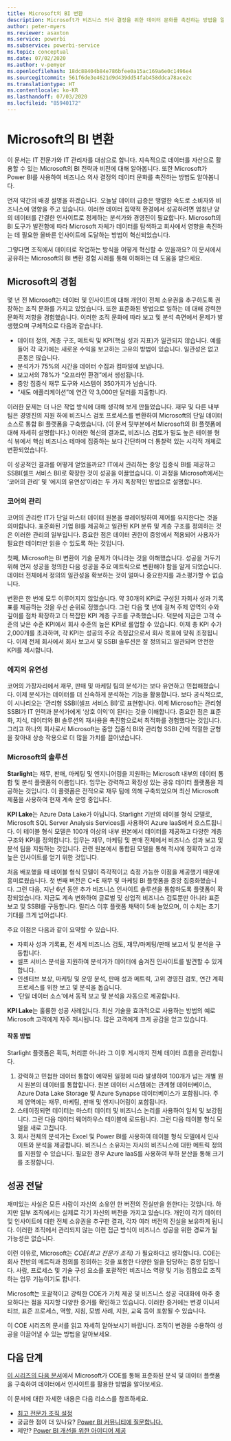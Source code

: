 ```yaml
---
title: Microsoft의 BI 변환
description: Microsoft가 비즈니스 의사 결정을 위한 데이터 문화를 촉진하는 방법을 알아보세요. BI 관련 전략과 비전을 설명합니다.
author: peter-myers
ms.reviewer: asaxton
ms.service: powerbi
ms.subservice: powerbi-service
ms.topic: conceptual
ms.date: 07/02/2020
ms.author: v-pemyer
ms.openlocfilehash: 18dc88404b84e786bfee0a15ac169a6e0c1496e4
ms.sourcegitcommit: 561f6de3e4621d9d439dd54fab458ddca78ace2c
ms.translationtype: HT
ms.contentlocale: ko-KR
ms.lasthandoff: 07/03/2020
ms.locfileid: "85940172"
---
```

# <a name="microsofts-bi-transformation"></a>Microsoft의 BI 변환

이 문서는 IT 전문가와 IT 관리자를 대상으로 합니다. 지속적으로 데이터를 자산으로 활용할 수 있는 Microsoft의 BI 전략과 비전에 대해 알아봅니다. 또한 Microsoft가 Power BI를 사용하여 비즈니스 의사 결정의 데이터 문화를 촉진하는 방법도 알아봅니다.

먼저 약간의 배경 설명을 하겠습니다. 오늘날 데이터 급증은 맹렬한 속도로 소비자와 비즈니스에 영향을 주고 있습니다. 이러한 데이터 집약적 환경에서 성공하려면 엄청난 양의 데이터를 간결한 인사이트로 정제하는 분석가와 경영진이 필요합니다. Microsoft의 BI 도구가 발전함에 따라 Microsoft 자체가 데이터를 탐색하고 회사에서 영향을 촉진하는 데 필요한 올바른 인사이트에 도달하는 방법이 혁신되었습니다.

그렇다면 조직에서 데이터로 작업하는 방식을 어떻게 혁신할 수 있을까요? 이 문서에서 공유하는 Microsoft의 BI 변환 경험 사례를 통해 이해하는 데 도움을 받으세요.

## <a name="microsoft-journey"></a>Microsoft의 경험

몇 년 전 Microsoft는 데이터 및 인사이트에 대해 개인이 전체 소유권을 추구하도록 권장하는 조직 문화를 가지고 있었습니다. 또한 표준화된 방법으로 일하는 데 대해 강력한 문화적 저항을 경험했습니다. 이러한 조직 문화에 따라 보고 및 분석 측면에서 문제가 발생했으며 구체적으로 다음과 같습니다.

- 데이터 정의, 계층 구조, 메트릭 및 KPI(핵심 성과 지표)가 일관되지 않습니다. 예를 들어 각 국가에는 새로운 수익을 보고하는 고유의 방법이 있습니다. 일관성은 없고 혼동은 많습니다.
- 분석가가 75%의 시간을 데이터 수집과 컴파일에 보냅니다.
- 보고서의 78%가 “오프라인 환경”에서 생성됩니다.
- 중앙 집중식 재무 도구와 시스템이 350가지가 넘습니다.
- “섀도 애플리케이션”에 연간 약 3,000만 달러를 지출합니다.

이러한 문제는 더 나은 작업 방식에 대해 생각해 보게 만들었습니다. 재무 및 다른 내부 팀은 경영진의 지원 하에 비즈니스 검토 프로세스를 변환하여 Microsoft의 단일 데이터 소스로 통합 BI 플랫폼을 구축했습니다. (이 문서 뒷부분에서 Microsoft의 BI 플랫폼에 대해 자세히 설명합니다.) 이러한 혁신의 결과로, 비즈니스 검토가 밀도 높은 테이블 형식 뷰에서 핵심 비즈니스 테마에 집중하는 보다 간단하며 더 통찰력 있는 시각적 개체로 변환되었습니다.

이 성공적인 결과를 어떻게 얻었을까요? IT에서 관리하는 중앙 집중식 BI를 제공하고 SSBI(셀프 서비스 BI)로 확장한 것이 성공을 이끌었습니다. 이 과정을 Microsoft에서는 ‘코어의 관리’ 및 ‘에지의 유연성’이라는 두 가지 독창적인 방법으로 설명합니다. 

### <a name="discipline-at-the-core"></a>코어의 관리

코어의 관리란 IT가 단일 마스터 데이터 원본을 큐레이팅하여 제어를 유지한다는 것을 의미합니다. 표준화된 기업 BI를 제공하고 일관된 KPI 분류 및 계층 구조를 정의하는 것은 이러한 관리의 일부입니다. 중요한 점은 데이터 권한이 중앙에서 적용되어 사용자가 필요한 데이터만 읽을 수 있도록 하는 것입니다.

첫째, Microsoft는 BI 변환이 기술 문제가 아니라는 것을 이해했습니다. 성공을 거두기 위해 먼저 성공을 정의한 다음 성공을 주요 메트릭으로 변환해야 함을 알게 되었습니다. 데이터 전체에서 정의의 일관성을 확보하는 것이 얼마나 중요한지를 과소평가할 수 없습니다.

변환은 한 번에 모두 이루어지지 않았습니다. 약 30개의 KPI로 구성된 자회사 성과 기록표를 제공하는 것을 우선 순위로 정했습니다. 그런 다음 몇 년에 걸쳐 주제 영역의 수와 깊이를 점차 확장하고 더 복잡한 KPI 계층 구조를 구축했습니다. 덕분에 지금은 고객 수준의 낮은 수준 KPI에서 회사 수준의 높은 KPI로 롤업할 수 있습니다. 이제 총 KPI 수가 2,000개를 초과하며, 각 KPI는 성공의 주요 측정값으로서 회사 목표에 맞춰 조정됩니다. 이제 전체 회사에서 회사 보고서 및 SSBI 솔루션은 잘 정의되고 일관되며 안전한 KPI를 제시합니다.

### <a name="flexibility-at-the-edge"></a>에지의 유연성

코어의 가장자리에서 재무, 판매 및 마케팅 팀의 분석가는 보다 유연하고 민첩해졌습니다. 이제 분석가는 데이터를 더 신속하게 분석하는 기능을 활용합니다. 보다 공식적으로, 이 시나리오는 ‘관리형 SSBI(셀프 서비스 BI)’로 표현합니다. 이제 Microsoft는 관리형 SSBI가 IT 인력과 분석가에게 ‘상호 이익’이 된다는 것을 이해합니다. 중요한 점은 표준화, 지식, 데이터와 BI 솔루션의 재사용을 촉진함으로써 최적화를 경험했다는 것입니다. 그리고 하나의 회사로서 Microsoft는 중앙 집중식 BI와 관리형 SSBI 간에 적절한 균형을 찾아내 상승 작용으로 더 많을 가치를 끌어냈습니다.

### <a name="our-solution"></a>Microsoft의 솔루션

**Starlight**는 재무, 판매, 마케팅 및 엔지니어링을 지원하는 Microsoft 내부의 데이터 통합 및 분석 플랫폼의 이름입니다. 임무는 강력하고 확장성 있는 공유 데이터 플랫폼을 제공하는 것입니다. 이 플랫폼은 전적으로 재무 팀에 의해 구축되었으며 최신 Microsoft 제품을 사용하여 현재 계속 운영 중입니다.

**KPI Lake**는 Azure Data Lake가 아닙니다. Starlight 기반의 테이블 형식 모델로, Microsoft SQL Server Analysis Services를 사용하여 Azure IaaS에서 호스트됩니다. 이 테이블 형식 모델은 100개 이상의 내부 원본에서 데이터를 제공하고 다양한 계층 구조와 KPI를 정의합니다. 임무는 재무, 마케팅 및 판매 전체에서 비즈니스 성과 보고 및 분석 팀을 지원하는 것입니다. 관련 원본에서 통합된 모델을 통해 적시에 정확하고 성과 높은 인사이트를 얻기 위한 것입니다.

처음 배포했을 때 테이블 형식 모델이 즉각적이고 측정 가능한 이점을 제공했기 때문에 흥미로웠습니다. 첫 번째 버전은 C+E 재무 및 마케팅 BI 플랫폼을 중앙 집중화했습니다. 그런 다음, 지난 6년 동안 추가 비즈니스 인사이트 솔루션을 통합하도록 플랫폼이 확장되었습니다. 지금도 계속 변화하여 글로벌 및 상업적 비즈니스 검토뿐만 아니라 표준 보고 및 SSBI를 구동합니다. 릴리스 이후 플랫폼 채택이 5배 늘었으며, 이 수치는 초기 기대를 크게 넘어섭니다.

주요 이점은 다음과 같이 요약할 수 있습니다.

- 자회사 성과 기록표, 전 세계 비즈니스 검토, 재무/마케팅/판매 보고서 및 분석을 구동합니다.
- 셀프 서비스 분석을 지원하여 분석가가 데이터에 숨겨진 인사이트를 발견할 수 있게 합니다.
- 인센티브 보상, 마케팅 및 운영 분석, 판매 성과 메트릭, 고위 경영진 검토, 연간 계획 프로세스를 위한 보고 및 분석을 돕습니다.
- ‘단일 데이터 소스’에서 동적 보고 및 분석을 자동으로 제공합니다.

**KPI Lake**는 훌륭한 성공 사례입니다. 최신 기술을 효과적으로 사용하는 방법의 예로 Microsoft 고객에게 자주 제시됩니다. 많은 고객에게 크게 공감을 얻고 있습니다.

#### <a name="how-it-works"></a>작동 방법

Starlight 플랫폼은 획득, 처리뿐 아니라 그 이후 게시까지 전체 데이터 흐름을 관리합니다.

1. 강력하고 민첩한 데이터 통합이 예약된 일정에 따라 발생하여 100개가 넘는 개별 원시 원본의 데이터를 통합합니다. 원본 데이터 시스템에는 관계형 데이터베이스, Azure Data Lake Storage 및 Azure Synapse 데이터베이스가 포함됩니다. 주제 영역에는 재무, 마케팅, 판매 및 엔지니어링이 포함됩니다.
2. 스테이징되면 데이터는 마스터 데이터 및 비즈니스 논리를 사용하여 일치 및 보강됩니다. 그런 다음 데이터 웨어하우스 테이블에 로드됩니다. 그런 다음 테이블 형식 모델을 새로 고칩니다.
3. 회사 전체의 분석가는 Excel 및 Power BI를 사용하여 테이블 형식 모델에서 인사이트와 분석을 제공합니다. 비즈니스 소유자는 자시의 비즈니스에 대한 메트릭 정의를 지원할 수 있습니다. 필요한 경우 Azure IaaS를 사용하여 부하 분산을 통해 크기를 조정합니다.

## <a name="deliver-success"></a>성공 전달

재미있는 사실은 모든 사람이 자신의 소유인 한 버전의 진실만을 원한다는 것입니다. 하지만 일부 조직에서는 실제로 각기 자신의 버전을 가지고 있습니다. 개인이 각기 데이터 및 인사이트에 대한 전체 소유권을 추구한 결과, 각자 여러 버전의 진실을 보유하게 됩니다. 이러한 조직에서 관리되지 않는 이런 접근 방식이 비즈니스 성공을 위한 경로가 될 가능성은 없습니다.

이런 이유로, Microsoft는 _COE(최고 전문가 조직)_ 가 필요하다고 생각합니다. COE는 회사 전반의 메트릭과 정의를 정의하는 것을 포함한 다양한 일을 담당하는 중앙 팀입니다. 사람, 프로세스 및 기술 구성 요소를 포괄적인 비즈니스 역량 및 기능 집합으로 조직하는 업무 기능이기도 합니다.

Microsoft는 포괄적이고 강력한 COE가 가치 제공 및 비즈니스 성공 극대화에 아주 중요하다는 점을 지지할 다양한 증거를 확인하고 있습니다. 이러한 증거에는 변경 이니셔티브, 표준 프로세스, 역할, 지침, 모범 사례, 지원, 교육 등이 포함될 수 있습니다.

이 COE 시리즈의 문서를 읽고 자세히 알아보시기 바랍니다. 조직이 변경을 수용하여 성공을 이끌어낼 수 있는 방법을 알아보세요.

## <a name="next-steps"></a>다음 단계

[이 시리즈의 다음 문서](center-of-excellence-establish.md)에서 Microsoft가 COE를 통해 표준화된 분석 및 데이터 플랫폼을 구축하여 데이터에서 인사이트를 활용한 방법을 알아보세요.

이 문서에 대한 자세한 내용은 다음 리소스를 참조하세요.

- [최고 전문가 조직 설정](center-of-excellence-establish.md)
- 궁금한 점이 더 있나요? [Power BI 커뮤니티에 질문합니다.](https://community.powerbi.com/)
- 제안? [Power BI 개선을 위한 아이디어 제공](https://ideas.powerbi.com/)
